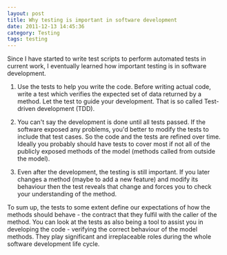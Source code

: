 ```yaml
---
layout: post
title: Why testing is important in software development
date: 2011-12-13 14:45:36
category: Testing
tags: testing
---
```


Since I have started to write test scripts to perform automated tests in current work, I eventually learned how important testing is in software development.

1. Use the tests to help you write the code. Before writing actual code, write a test which verifies the expected set of data returned by a method. Let the test to guide your development. That is so called Test-driven development (TDD).

2. You can't say the development is done until all tests passed. If the software exposed any problems, you'd better to modify the tests to include that test cases. So the code and the tests are refined over time. Ideally you probably should have tests to cover most if not all of the publicly exposed methods of the model (methods called from outside the model).

3. Even after the development, the testing is still important. If you later changes a method (maybe to add a new feature) and modify its behaviour then the test reveals that change and forces you to check your understanding of the method.

To sum up, the tests to some extent define our expectations of how the methods should behave - the contract that they fulfil with the caller of the method.
You can look at the tests as also being a tool to assist you in developing the code - verifying the correct behaviour of the model methods. They play significant and irreplaceable roles during the whole software development life cycle.
